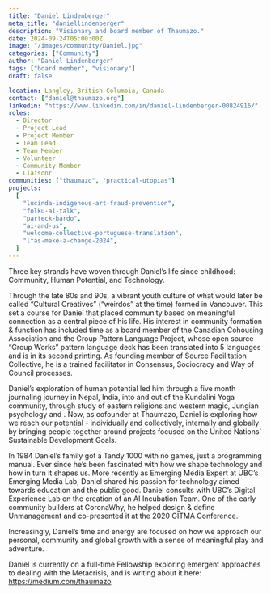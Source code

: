 ```yaml
---
title: "Daniel Lindenberger"
meta_title: "daniellindenberger"
description: "Visionary and board member of Thaumazo."
date: 2024-09-24T05:00:00Z
image: "/images/community/Daniel.jpg"
categories: ["Community"]
author: "Daniel Lindenberger"
tags: ["board member", "visionary"]
draft: false

location: Langley, British Columbia, Canada
contact: ["daniel@thaumazo.org"]
linkedin: "https://www.linkedin.com/in/daniel-lindenberger-00824916/"
roles:
  - Director
  - Project Lead
  - Project Member
  - Team Lead
  - Team Member
  - Volunteer
  - Community Member
  - Liaisonr
communities: ["thaumazo", "practical-utopias"]
projects:
  [
    "lucinda-indigenous-art-fraud-prevention",
    "folku-ai-talk",
    "parteck-bardo",
    "ai-and-us",
    "welcome-collective-portuguese-translation",
    "lfas-make-a-change-2024",
  ]
---
```


Three key strands have woven through Daniel’s life since childhood: Community, Human Potential, and Technology.

Through the late 80s and 90s, a vibrant youth culture of what would later be called “Cultural Creatives” (“weirdos” at the time) formed in Vancouver. This set a course for Daniel that placed community based on meaningful connection as a central piece of his life. His interest in community formation & function has included time as a board member of the Canadian Cohousing Association and the Group Pattern Language Project, whose open source “Group Works” pattern language deck has been translated into 5 languages and is in its second printing. As founding member of Source Facilitation Collective, he is a trained facilitator in Consensus, Sociocracy and Way of Council processes.

Daniel’s exploration of human potential led him through a five month journaling journey in Nepal, India, into and out of the Kundalini Yoga community, through study of eastern religions and western magic, Jungian psychology and . Now, as cofounder at Thaumazo, Daniel is exploring how we reach our potential - individually and collectively, internally and globally by bringing people together around projects focused on the United Nations’ Sustainable Development Goals.

In 1984 Daniel’s family got a Tandy 1000 with no games, just a programming manual. Ever since he’s been fascinated with how we shape technology and how in turn it shapes us. More recently as Emerging Media Expert at UBC’s Emerging Media Lab, Daniel shared his passion for technology aimed towards education and the public good. Daniel consults with UBC’s Digital Experience Lab on the creation of an AI Incubation Team. One of the early community builders at CoronaWhy, he helped design & define Unmanagement and co-presented it at the 2020 GITMA Conference.

Increasingly, Daniel’s time and energy are focused on how we approach our personal, community and global growth with a sense of meaningful play and adventure.

Daniel is currently on a full-time Fellowship exploring emergent approaches to dealing with the Metacrisis, and is writing about it here: https://medium.com/thaumazo
